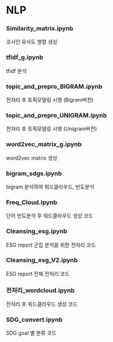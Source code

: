 # NLP



### Similarity_matrix.ipynb
코사인 유사도 행렬 생성 
### tfidf_g.ipynb
tfidf 분석
### topic_and_prepro_BIGRAM.ipynb
전처리 후 토픽모델링 시행 (Bigram버전)
### topic_and_prepro_UNIGRAM.ipynb
전처리 후 토픽모델링 시행 (Unigram버전)

### word2vec_matrix_g.ipynb
word2vec matrix 생성 


### bigram_sdgs.ipynb
bigram 분석하여 워드클라우드, 빈도분석

### Freq_Cloud.ipynb
단어 빈도분석 후 워드클라우드 생성 코드

### Cleansing_esg.ipynb
ESG report 군집 분석을 위한 전처리 코드
### Cleansing_esg_V2.ipynb
ESG report 전체 전처리 코드


### 전처리_wordcloud.ipynb
전처리 후 워드클라우드 생성 코드



### SDG_convert.ipynb
SDG goal 별 분류 코드
